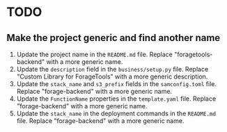 # TODO

## Make the project generic and find another name

1. Update the project name in the `README.md` file. Replace "foragetools-backend" with a more generic name.
2. Update the `description` field in the `business/setup.py` file. Replace "Custom Library for ForageTools" with a more generic description.
3. Update the `stack_name` and `s3_prefix` fields in the `samconfig.toml` file. Replace "forage-backend" with a more generic name.
4. Update the `FunctionName` properties in the `template.yaml` file. Replace "forage-backend" with a more generic name.
5. Update the `stack_name` in the deployment commands in the `README.md` file. Replace "forage-backend" with a more generic name.
